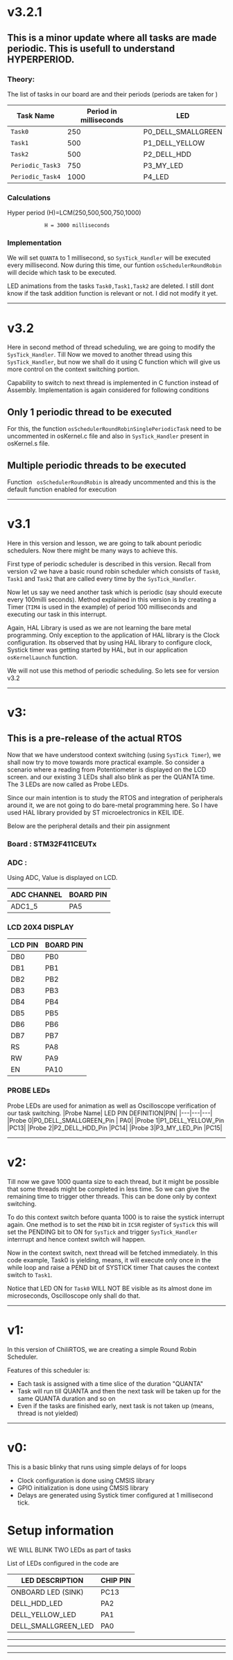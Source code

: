 # v3.2.1
## This is a minor update where all tasks are made periodic. This is usefull to understand HYPERPERIOD.

### Theory:
The list of tasks in our board are and their periods (periods are taken for )
    
|Task Name|Period in milliseconds|LED|
|---------|----------------------|---|
|```Task0```| 250|P0_DELL_SMALLGREEN|
|```Task1```|500|P1_DELL_YELLOW|
|```Task2```|500|P2_DELL_HDD|
|```Periodic_Task3```|750|P3_MY_LED|
|```Periodic_Task4```|1000|P4_LED|

### Calculations
Hyper period (H)=LCM(250,500,500,750,1000)
                
                H = 3000 milliseconds

### Implementation
We will set ```QUANTA``` to 1 millisecond, so ```SysTick_Handler``` will be executed every millisecond. Now during this time, our funtion ```osSchedulerRoundRobin``` will decide which task to be executed.

LED animations from the tasks ```Task0,Task1,Task2``` are deleted. I still dont know if the task addition function is relevant or not. I did not modify it yet.

---

# v3.2
Here in second method of thread scheduling, we are going to modify the ```SysTick_Handler```. Till Now we moved to another thread using this ```SysTick_Handler```, but now we shall do it using C function which will give us more control on the context switching portion.

Capability to switch to next thread is implemented in C function instead of Assembly.
Implementation is again considered for following conditions

## Only 1 periodic thread to be executed
For this, the function ```osSchedulerRoundRobinSinglePeriodicTask``` need to be uncommented in osKernel.c file and also in ```SysTick_Handler``` present in osKernel.s file.

## Multiple periodic threads to be executed
Function ``` osSchedulerRoundRobin``` is already uncommented and this is the default function enabled for execution

---

# v3.1
Here in this version and lesson, we are going to talk abount periodic schedulers.
Now there might be many ways to achieve this.

First type of periodic scheduler is described in this version.
Recall from version v2 we have a basic round robin scheduler which consists of ```Task0```, ```Task1``` and ```Task2``` that are called every time by the ```SysTick_Handler```.

Now let us say we need another task which is periodic (say should execute every 100milli seconds). Method explained in  this version is by creating a Timer (```TIM4``` is used in the example) of period 100 milliseconds and executing our task in this interrupt.

Again, HAL Library is used as we are not learning the bare metal programming. Only exception to the application of HAL library is the Clock configuration. Its observed that by using HAL library to configure clock, Systick timer was getting started by HAL, but in our application ```osKernelLaunch``` function.

We will not use this method of periodic scheduling. So lets see for version v3.2

---
# v3:
## This is a pre-release of the actual RTOS

Now that we have understood context switching (using ```SysTick Timer```), we shall now try to move towards more practical example.
So consider a scenario where a reading from Potentiometer is displayed on the LCD screen. and our existing 3 LEDs shall also blink as per the QUANTA time. The 3 LEDs are now called as Probe LEDs.

Since our main intention is to study the RTOS and integration of peripherals around it, we are not going to do bare-metal programming here. So I have used HAL library provided by ST microelectronics in KEIL IDE.

Below are the peripheral details and their pin assignment
### Board : STM32F411CEUTx

### ADC :
Using ADC, Value is displayed on LCD.
	
| ADC CHANNEL | BOARD PIN|
|-------------|----------|
|ADC1_5|PA5|

### LCD 20X4 DISPLAY

| LCD PIN | BOARD PIN |
|---------|-----------|
|DB0|PB0|
|DB1|PB1|
|DB2|PB2|
|DB3|PB3|
|DB4|PB4|
|DB5|PB5|
|DB6|PB6|
|DB7|PB7|
|RS|PA8|
|RW|PA9|
|EN|PA10|

### PROBE LEDs
Probe LEDs are used for animation as well as Oscilloscope verification of our task switching.
|Probe Name| LED PIN DEFINITION|PIN|
|---|---|---|
|Probe 0|P0_DELL_SMALLGREEN_Pin | PA0|
|Probe 1|P1_DELL_YELLOW_Pin |PC13|
|Probe 2|P2_DELL_HDD_Pin |PC14|
|Probe 3|P3_MY_LED_Pin |PC15|

---
# v2:
Till now we gave 1000 quanta size to each thread, but it might be possible that some threads might be completed in less time.
So we can give the remaining time to trigger other threads.
This can be done only by context switching.

To do this context switch before quanta 1000 is to raise the systick interrupt again.
One method is to set the ``PEND`` bit in ``ICSR`` register of ``SysTick``
this will set the PENDING bit to ON for ``SysTick`` and trigger ``SysTick_Handler`` interrrupt and hence context switch will happen.

Now in the context switch, next thread will be fetched immediately.
In this code example, Task0 is yielding, means, it will execute only once in the while loop and raise a PEND bit of SYSTICK timer
That causes the context switch to ``Task1``.

Notice that LED ON for ``Task0`` WILL NOT BE visible as its almost done im microseconds, Oscilloscope only shall do that.

---
# v1:

In this version of ChiliRTOS, we are creating a simple Round Robin Scheduler.

Features of this scheduler is:
* Each task is assigned with a time slice of the duration "QUANTA"
* Task will run till QUANTA and then the next task will be taken up for the same QUANTA duration and so on
* Even if the tasks are finished early, next task is not taken up (means, thread is not yielded)

---
# v0:

This is a basic blinky that runs using simple delays of for loops

* Clock configuration is done using CMSIS library
* GPIO initialization is done using CMSIS library
* Delays are generated using Systick timer configured at 1 millisecond tick.

# Setup information
WE WILL BLINK TWO LEDs as part of tasks

List of LEDs configured in the code are

| LED DESCRIPTION | CHIP PIN |
|-----------------|----------|
|ONBOARD LED (SINK)|PC13|
|DELL_HDD_LED|PA2|
|DELL_YELLOW_LED|PA1|
|DELL_SMALLGREEN_LED|PA0|

---
---
---